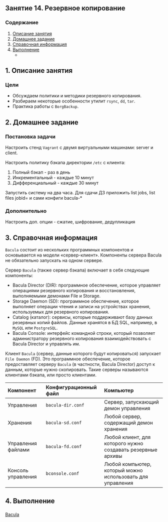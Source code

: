 ## Занятие 14. Резервное копирование
### Содержание
1. [Описание занятия](#description)  
2. [Домашнее задание](#homework)  
3. [Справочная информация](#info)  
4. [Выполнение](#exec)  
   - [](#)


## 1. Описание занятия <a name="description"></a>
### Цели
- Обсуждаем политики и методики резервного копирования.  
- Разбираем некоторые особенности утилит `rsync`, `dd`, `tar`.  
- Практика работы с `BorgBackup`.   

## 2. Домашнее задание  <a name="homework"></a>
### Постановка задачи
Настроить стенд `Vagrant` с двумя виртуальными машинами: server и client.

Настроить политику бэкапа директории `/etc` с клиента:
1) Полный бэкап - раз в день
2) Инкрементальный - каждые 10 минут
3) Дифференциальный - каждые 30 минут

Запустить систему на два часа. Для сдачи ДЗ приложить list jobs, list files jobid=<id> и сами конфиги bacula-*

### Дополнительно
Настроить доп. опции - сжатие, шифрование, дедупликация   

## 3. Справочная информация <a name="info"></a>  
`Bacula` состоит из нескольких программных компонентов и основывается на модели «сервер-клиент». Компоненты сервера Bacula не обязательно запускать на одном сервере.  

Сервер `Bacula` (также сервер бэкапа) включает в себя следующие компоненты:
- Bacula Director (DIR): программное обеспечение, которое управляет операциями резервного копирования и восстановления, выполняемыми демонами File и Storage.  
- Storage Daemon (SD): программное обеспечение, которое выполняет операции чтения и записи на устройствах хранения, используемых для резервного копирования.  
- Catalog (каталог): сервисы, которые поддерживают базу данных резервных копий файлов. Данные хранятся в БД SQL, например, в `MySQL` или `PostgreSQL`.  
- Bacula Console: интерфейс командной строки, который позволяет администратору резервного копирования взаимодействовать с Bacula Director и управлять им.  

Клиент `Bacula` (сервер, данные которого будут копироваться) запускает `File Daemon` (FD). Это программное обеспечение, которое предоставляет серверу `Bacula` (в частности, Bacula Director) доступ к данным, которые нужно скопировать. Такие серверы называются клиентами бэкапа, или просто клиентами.



| Компонент          | Конфигурационный файл  |Компьютер
|:-------------------|:-----------------------|:-------
| Управления         | `bacula-dir.conf`      | Сервер, запускающий демон управления
| Хранения           | `bacula-sd.conf`       | Любой сервер, содержащий демон хранения
| Управления файлами | `bacula-fd.conf`       | Любой клиент, для которого нужно создавать резервные архивы
| Консоль управления | `bconsole.conf`        | Любой компьютер, который можно использовать для управления



## 4. Выполнение <a name="exec"></a>  
### <a name=""></a>  

[Bacula](https://www.bacula.org/)
